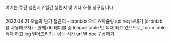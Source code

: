 ###
여기는 주간 챌린지 / 일간 챌린지 및 기타 소통 창구입니다
###



2022.04.21
오늘의 단기 챌린지
	- crontab 으로 스케쥴링 api req 보내기 (crontab 을 사용해보자)
	- 현재 db 테이블 중 league table 만 적재 되고 있으므로, team table 적재 하고 log 떨어뜨리기
	- 남는 시간 url 별 doc 구상하기